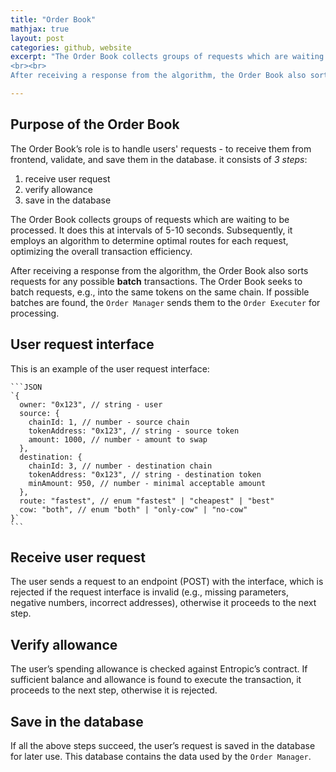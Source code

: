```yaml
---
title: "Order Book"
mathjax: true
layout: post
categories: github, website
excerpt: "The Order Book collects groups of requests which are waiting to be processed. It does this at intervals of 5-10 seconds. Subsequently, it employs an algorithm to determine optimal routes for each request, optimizing the overall transaction efficiency.
<br><br>
After receiving a response from the algorithm, the Order Book also sorts requests for any possible **batch** transactions. The Order Book tries to batch requests, e.g., into the same tokens on the same chain. If possible batches are found, the Order Manager sends them to the Order Executer for processing."

---
```


## Purpose of the Order Book

The Order Book’s role is to handle users' requests - to receive them from frontend, validate, and save them in the database. it consists of _3 steps_:

1.	receive user request
2.	verify allowance
3.	save in the database

The Order Book collects groups of requests which are waiting to be processed. It does this at intervals of 5-10 seconds. Subsequently, it employs an algorithm to determine optimal routes for each request, optimizing the overall transaction efficiency.

After receiving a response from the algorithm, the Order Book also sorts requests for any possible **batch** transactions. The Order Book seeks to batch requests, e.g., into the same tokens on the same chain. If possible batches are found, the `Order Manager` sends them to the `Order Executer` for processing.

## User request interface

This is an example of the user request interface:

````
```JSON
`{
  owner: "0x123", // string - user
  source: {
    chainId: 1, // number - source chain
    tokenAddress: "0x123", // string - source token
    amount: 1000, // number - amount to swap
  },
  destination: {
    chainId: 3, // number - destination chain
    tokenAddress: "0x123", // string - destination token
    minAmount: 950, // number - minimal acceptable amount
  },
  route: "fastest", // enum "fastest" | "cheapest" | "best"
  cow: "both", // enum "both" | "only-cow" | "no-cow"
}`
```
````

## Receive user request

The user sends a request to an endpoint (POST) with the interface, which is rejected if the request interface is invalid (e.g., missing parameters, negative numbers, incorrect addresses), otherwise it proceeds to the next step.

## Verify allowance

The user’s spending allowance is checked against Entropic’s contract. If sufficient balance and allowance is found to execute the transaction, it proceeds to the next step, otherwise it is rejected.

## Save in the database

If all the above steps succeed, the user’s request is saved in the database for later use. This database contains the data used by the `Order Manager`.
